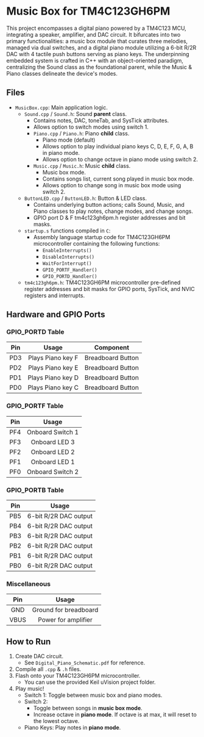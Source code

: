 # Music Box for TM4C123GH6PM

This project encompasses a digital piano powered by a TM4C123 MCU, integrating a speaker, amplifier, and DAC circuit. It bifurcates into two primary functionalities: a music box module that curates three melodies, managed via dual switches, and a digital piano module utilizing a 6-bit R/2R DAC with 4 tactile push buttons serving as piano keys. The underpinning embedded system is crafted in C++ with an object-oriented paradigm, centralizing the Sound class as the foundational parent, while the Music & Piano classes delineate the device's modes.

## Files

- `MusicBox.cpp`: Main application logic.
    - `Sound.cpp` / `Sound.h`: Sound **parent** class.
        - Contains notes, DAC, toneTab, and SysTick attributes.
        - Allows option to switch modes using switch 1.
        - `Piano.cpp` / `Piano.h`: Piano **child** class.
            - Piano mode (default)
            - Allows option to play individual piano keys C, D, E, F, G, A, B in piano mode.
            - Allows option to change octave in piano mode using switch 2.
        - `Music.cpp` / `Music.h`: Music **child** class.
            - Music box mode.
            - Contains songs list, current song played in music box mode.
            - Allows option to change song in music box mode using switch 2.
    - `ButtonLED.cpp` / `ButtonLED.h`: Button & LED class.
        - Contains underlying button actions; calls Sound, Music, and Piano classes to play notes, change modes, and change songs.
        - GPIO port D & F tm4c123gh6pm.h register addresses and bit masks.
    - `startup.s` functions compiled in `C`: 
        - Assembly language startup code for TM4C123GH6PM microcontroller containing the following functions:
            - `EnableInterrupts()`
            - `DisableInterrupts()`
            - `WaitForInterrupt()`
            - `GPIO_PORTF_Handler()`
            - `GPIO_PORTD_Handler()`
    - `tm4c123gh6pm.h`: TM4C123GH6PM microcontroller pre-defined register addresses and bit masks for GPIO ports, SysTick, and NVIC registers and interrupts.
    
    
        

## Hardware and GPIO Ports

### GPIO_PORTD Table

| Pin  | Usage                     | Component          |
|:----:|:-------------------------:|:------------------:|
| PD3  | Plays Piano key F         | Breadboard Button  |
| PD2  | Plays Piano key E         | Breadboard Button  |
| PD1  | Plays Piano key D         | Breadboard Button  |
| PD0  | Plays Piano key C         | Breadboard Button  |

### GPIO_PORTF Table

| Pin  | Usage                     |
|:----:|:-------------------------:|
| PF4  | Onboard Switch 1          |
| PF3  | Onboard LED 3             |
| PF2  | Onboard LED 2             |
| PF1  | Onboard LED 1             |
| PF0  | Onboard Switch 2          |

### GPIO_PORTB Table
| Pin  | Usage                     |
|:----:|:-------------------------:|
| PB5  | 6-bit R/2R DAC output     |
| PB4  | 6-bit R/2R DAC output     |
| PB3  | 6-bit R/2R DAC output     |
| PB2  | 6-bit R/2R DAC output     |
| PB1  | 6-bit R/2R DAC output     |
| PB0  | 6-bit R/2R DAC output     |

### Miscellaneous
| Pin  | Usage                     |
|:----:|:-------------------------:|
| GND  | Ground for breadboard     |
| VBUS | Power for amplifier       |

## How to Run

1. Create DAC circuit.
    - See `Digital_Piano_Schematic.pdf` for reference.
1. Compile all `.cpp` & `.h` files.
2. Flash onto your TM4C123GH6PM microcontroller.
    - You can use the provided Keil uVision project folder.
3. Play music!
    - Switch 1: Toggle between music box and piano modes.
    - Switch 2: 
        - Toggle between songs in **music box mode**.
        - Increase octave in **piano mode**. If octave is at max, it will reset to the lowest octave.
    - Piano Keys: Play notes in **piano mode**.
